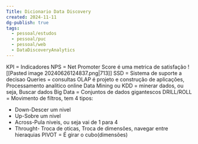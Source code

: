 ```yaml
---
Title: Dicionario Data Discovery
created: 2024-11-11
dg-publish: true
tags:
  - pessoal/estudos
  - pessoal/puc
  - pessoal/web
  - DataDiscoveryAnalytics
---
```


KPI = Indicadores
NPS = Net Promoter Score é uma metrica de satisfação
    ![[Pasted image 20240626124837.png|713]]
SSD = Sistema de suporte a decisao
Queries = consultas
OLAP é projeto e construção de aplicações, Processamento analitico online
Data Mining ou KDD = minerar dados, ou seja, Buscar dados
Big Data = Conjuntos de dados gigantescos
DRILL/ROLL = Movimento de filtros, tem 4 tipos:
- Down-Descer um nivel
- Up-Sobre um nivel
- Across-Pula niveis, ou seja vai de 1 para 4
- Throught- Troca de oticas, Troca de dimensões, navegar entre hieraquias
PIVOT = É girar o cubo(dimensões)